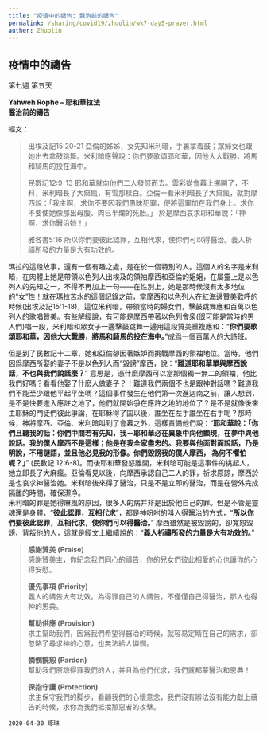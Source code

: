 ```yaml
---
title: "疫情中的禱告: 醫治前的禱告"
permalink: /sharing/covid19/zhuolin/wk7-day5-prayer.html
auther: Zhuolin
---
```

## 疫情中的禱告 
第七週 第五天  

**Yahweh Rophe – 耶和華拉法**  
**醫治前的禱告**  

經文：  
> 出埃及記15:20-21 亞倫的姊姊，女先知米利暗，手裏拿着鼓；眾婦女也跟她出去拿鼓跳舞。米利暗應聲說：你們要歌頌耶和華，因他大大戰勝，將馬和騎馬的投在海中。  
>
> 民數記12:9-13 耶和華就向他們二人發怒而去。雲彩從會幕上挪開了，不料，米利暗長了大痲瘋，有雪那樣白。亞倫一看米利暗長了大痲瘋，就對摩西說：「我主啊，求你不要因我們愚昧犯罪，便將這罪加在我們身上。求你不要使她像那出母腹、肉已半爛的死胎。」 於是摩西哀求耶和華說：「神啊，求你醫治她！」  
>
> 雅各書5:16 所以你們要彼此認罪，互相代求，使你們可以得醫治。義人祈禱所發的力量是大有功效的。  

瑪拉的這段故事，還有一個有趣之處，是在於一個特別的人。這個人的名字是米利暗，在肉體上她是帶領以色列人出埃及的領袖摩西和亞倫的姐姐，在屬靈上是以色列人的先知之一，不得不再加上一句——在性別上，她是那時候沒有太多地位的“女”性！就在瑪拉苦水的這個記錄之前，當摩西和以色列人在紅海邊贊美歡呼的時候(出埃及記15:1-18)，這位米利暗，帶領當時的婦女們，擊鼓跳舞應和百萬以色列人的歌唱贊美。有些解經說，有可能是摩西帶著以色列會衆(很可能是當時的男人們)唱一段，米利暗和眾女子一邊擊鼓跳舞一邊用這段贊美重複應和：“**你們要歌頌耶和華，因他大大戰勝，將馬和騎馬的投在海中。**”成爲一個百萬人的大詩班。  

但是到了民數記十二章，她和亞倫卻因著嫉妒而挑戰摩西的領袖地位。當時，他們因爲摩西所娶的妻子不是以色列人而“毀謗”摩西，說：“**難道耶和華單與摩西說話，不也與我們說話麼？**” 意思是，憑什麽摩西可以當那個獨一無二的領袖，他比我們好嗎？看看他娶了什麽人做妻子？！難道我們兩個不也是跟神對話嗎？難道我們不能至少跟他平起平坐嗎？這個事件發生在他們第一次進迦南之前，讓人想到，是不是快要進入應許之地了，他們就開始爭在應許之地的地位了？是不是就像後來主耶穌的門徒們彼此爭論，在耶穌得了囯以後，誰坐在左手誰坐在右手呢？那時候，神將摩西、亞倫、米利暗叫到了會幕之外，這樣責備他們說：“**耶和華說：「你們且聽我的話：你們中間若有先知，我－耶和華必在異象中向他顯現，在夢中與他說話。我的僕人摩西不是這樣；他是在我全家盡忠的。我要與他面對面說話，乃是明說，不用謎語，並且他必見我的形像。你們毀謗我的僕人摩西， 為何不懼怕呢？」**” (民數記 12:6-8)。而後耶和華發怒離開，米利暗可能是這事件的挑起人，她立即長了大麻瘋。亞倫看見以後，向摩西承認自己二人的罪，祈求原諒，摩西於是也哀求神醫治她。米利暗後來得了醫治，只是不是立即的醫治，而是在營外完成隔離的時間，確保潔净。  
  米利暗的罪是她得麻風的原因，很多人的病并非是出於他自己的罪。但是不管是靈魂還是身體，“**彼此認罪，互相代求**”，都是神吩咐的叫人得醫治的方式，“**所以你們要彼此認罪，互相代求，使你們可以得醫治。**” 摩西雖然是被毀謗的，卻寬恕毀謗、背叛他的人，這就是經文上繼續說的：“**義人祈禱所發的力量是大有功效的。**”  

> **感謝贊美 (Praise)**  
> 感謝贊美主，你紀念我們同心的禱告，你的兒女們彼此相愛的心也讓你的心得安慰。  
>
> **優先事項 (Priority)**  
> 義人的禱告大有功效。為得罪自己的人禱告，不僅僅自己得醫治，那人也得神的恩典。  
>
> **幫助供應 (Provision)**  
> 求主幫助我們，因爲我們希望得醫治的時候，就容易定睛在自己的需求，卻忽略了尋求神的心意，也無法給人憐憫。  
>
> **憐憫饒恕 (Pardon)**  
> 幫助我們原諒得罪我們的人，并且為他們代求，我們就都蒙醫治和恩典！  
>
> **保抱守護 (Protection)**  
> 求主保守我們的脚步，看顧我們的心懷意念，我們沒有辦法沒有能力獻上禱告的時候，求你為我們抵擋那惡者的攻擊。  

`2020-04-30 琢琳`
